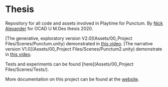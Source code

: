 # Thesis
 Repository for all code and assets involved in Playtime for Punctum.
 By [Nick Alexander](https://www.nickalexander.ca) for OCAD U M.Des thesis 2020.
 
 [The generative, exploratory version V2.0](Assets/00_Project Files/Scenes/Punctum.unity) demonstrated in [this video](https://vimeo.com/401220901).
 [The narrative version V1.0](Assets/00_Project Files/Scenes/Punctum2.unity) demonstrate in [this video](https://www.youtube.com/watch?v=f31TC1WDgpw).
 
 Tests and experiments can be found [here](Assets/00_Project Files/Scenes/Tests/).
 
 More documentation on this project can be found at the [website](https://playtime-for-punctum.format.com).
